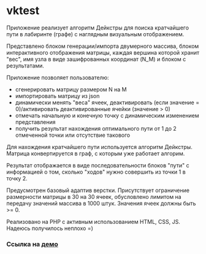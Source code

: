 # vktest

Приложение реализует алгоритм Дейкстры для поиска кратчайшего пути в лабиринте (графе) с наглядным визуальным отображением. 

Представлено блоком генерации/импорта двумерного массива, блоком интерактивного отображения матрицы, каждая вершина которой хранит "вес", имя узла в виде зашифрованных координат (N_M) и блоком с результатами.

Приложение позволяет пользователю:
- сгенерировать матрицу размером N на M
- импортировать матрицу из json
- динамически менять "веса" ячеек, деактивировать (если значение = 0)/активировать деактивированные ячейки (значение > 0)
- отмечать начальную и конечную точку с динамическим изменением представления
- получить результат нахождения оптимального пути от 1 до 2 отмеченной точки или отсутствие такового

Для нахождения кратчайшего пути используется алгоритм Дейкстры. Матрица конвертируется в граф, с которым уже работает алгорим. 

Результат отображается в виде последовательности блоков "пути" с информацией о том, сколько "ходов" нужно совершить из точки 1 в точку 2.

Предусмотрен базовый адаптив верстки. Присутствует ограничение размерности матрицы в 30 на 30 ячеек, обусловлено лимитом на передачу значений массива в 1000 штук. Значения ячеек должны быть >= 0.

Реализовано на PHP с активным использованием HTML, CSS, JS. Надеюсь получилось неплохо =)

### Ссылка на [демо](https://cdynot.ru/)
